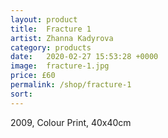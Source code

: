```yaml
---
layout: product
title:  Fracture 1
artist: Zhanna Kadyrova
category: products
date:   2020-02-27 15:53:28 +0000
image:  fracture-1.jpg
price: £60
permalink: /shop/fracture-1
sort: 
---
```

2009, Colour Print, 40x40cm
